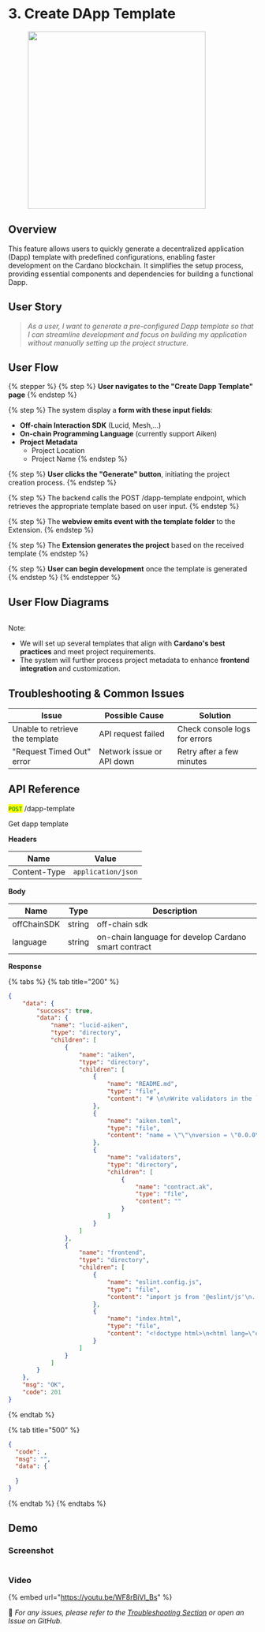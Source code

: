 # 3. Create DApp Template

<figure><img src="../.gitbook/assets/Dapp template.png" alt="" width="360"><figcaption></figcaption></figure>

## Overview

This feature allows users to quickly generate a decentralized application (Dapp) template with predefined configurations, enabling faster development on the Cardano blockchain. It simplifies the setup process, providing essential components and dependencies for building a functional Dapp.

## **User Story**

> _As a user, I want to generate a pre-configured Dapp template so that I can streamline development and focus on building my application without manually setting up the project structure._

## **User Flow**

{% stepper %}
{% step %}
**User navigates to the "Create Dapp Template" page**
{% endstep %}

{% step %}
The system display a **form with these input fields**:

* **Off-chain Interaction SDK** (Lucid, Mesh,...)
* **On-chain Programming Language** (currently support Aiken)
* **Project Metadata**
  * Project Location
  * Project Name
{% endstep %}

{% step %}
**User clicks the "Generate" button**, initiating the project creation process.
{% endstep %}

{% step %}
The backend calls the POST /dapp-template endpoint, which retrieves the appropriate template based on user input.
{% endstep %}

{% step %}
The **webview emits event with the template folder** to the Extension.
{% endstep %}

{% step %}
The **Extension generates the project** based on the received template
{% endstep %}

{% step %}
**User can begin development** once the template is generated
{% endstep %}
{% endstepper %}

## User Flow Diagrams

<figure><img src="../.gitbook/assets/create-dapp-template-diagram.png" alt=""><figcaption></figcaption></figure>

Note:

* We will set up several templates that align with **Cardano's best practices** and meet project requirements.
* The system will further process project metadata to enhance **frontend integration** and customization.

## Troubleshooting & Common Issues

| **Issue**                       | **Possible Cause**        | **Solution**                  |
| ------------------------------- | ------------------------- | ----------------------------- |
| Unable to retrieve the template | API request failed        | Check console logs for errors |
| "Request Timed Out" error       | Network issue or API down | Retry after a few minutes     |

## API Reference

<mark style="color:green;">`POST`</mark> /dapp-template

Get dapp template

**Headers**

| Name         | Value              |
| ------------ | ------------------ |
| Content-Type | `application/json` |

**Body**

| Name        | Type   | Description                                          |
| ----------- | ------ | ---------------------------------------------------- |
| offChainSDK | string | off-chain sdk                                        |
| language    | string | on-chain language for develop Cardano smart contract |

**Response**

{% tabs %}
{% tab title="200" %}
```json
{
    "data": {
        "success": true,
        "data": {
            "name": "lucid-aiken",
            "type": "directory",
            "children": [
                {
                    "name": "aiken",
                    "type": "directory",
                    "children": [
                        {
                            "name": "README.md",
                            "type": "file",
                            "content": "# \n\nWrite validators in the `validators` folder..."
                        },
                        {
                            "name": "aiken.toml",
                            "type": "file",
                            "content": "name = \"\"\nversion = \"0.0.0\"\n..."
                        },
                        {
                            "name": "validators",
                            "type": "directory",
                            "children": [
                                {
                                    "name": "contract.ak",
                                    "type": "file",
                                    "content": ""
                                }
                            ]
                        }
                    ]
                },
                {
                    "name": "frontend",
                    "type": "directory",
                    "children": [
                        {
                            "name": "eslint.config.js",
                            "type": "file",
                            "content": "import js from '@eslint/js'\n..."
                        },
                        {
                            "name": "index.html",
                            "type": "file",
                            "content": "<!doctype html>\n<html lang=\"en\">..."
                        }
                    ]
                }
            ]
        }
    },
    "msg": "OK",
    "code": 201
}

```
{% endtab %}

{% tab title="500" %}
```json
{
  "code": ,
  "msg": "",
  "data": {
  
  }
}
```
{% endtab %}
{% endtabs %}

## Demo

### Screenshot

<figure><img src="../.gitbook/assets/create-dapp-template.png" alt=""><figcaption></figcaption></figure>

### Video

{% embed url="https://youtu.be/WF8rBiVI_Bs" %}

🔹 _For any issues, please refer to the_ [_Troubleshooting Section_](3.-create-dapp-template.md#troubleshooting-and-common-issues) _or open an Issue on GitHub._
